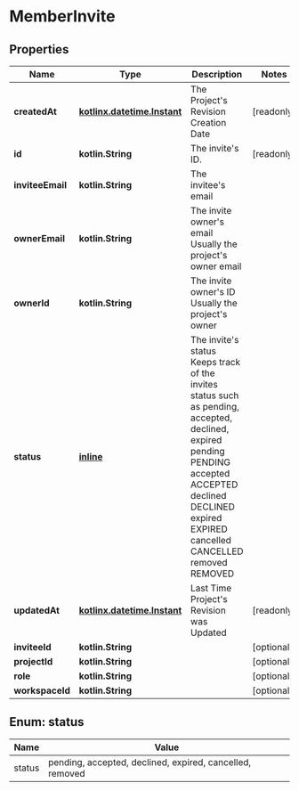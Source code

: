 
# MemberInvite

## Properties
| Name | Type | Description | Notes |
| ------------ | ------------- | ------------- | ------------- |
| **createdAt** | [**kotlinx.datetime.Instant**](kotlinx.datetime.Instant.md) | The Project&#39;s Revision Creation Date |  [readonly] |
| **id** | **kotlin.String** | The invite&#39;s ID. |  [readonly] |
| **inviteeEmail** | **kotlin.String** | The invitee&#39;s email |  |
| **ownerEmail** | **kotlin.String** | The invite owner&#39;s email Usually the project&#39;s owner email |  |
| **ownerId** | **kotlin.String** | The invite owner&#39;s ID Usually the project&#39;s owner |  |
| **status** | [**inline**](#Status) | The invite&#39;s status Keeps track of the invites status such as pending, accepted, declined, expired pending PENDING accepted ACCEPTED declined DECLINED expired EXPIRED cancelled CANCELLED removed REMOVED |  |
| **updatedAt** | [**kotlinx.datetime.Instant**](kotlinx.datetime.Instant.md) | Last Time Project&#39;s Revision was Updated |  [readonly] |
| **inviteeId** | **kotlin.String** |  |  [optional] |
| **projectId** | **kotlin.String** |  |  [optional] |
| **role** | **kotlin.String** |  |  [optional] |
| **workspaceId** | **kotlin.String** |  |  [optional] |


<a id="Status"></a>
## Enum: status
| Name | Value |
| ---- | ----- |
| status | pending, accepted, declined, expired, cancelled, removed |



